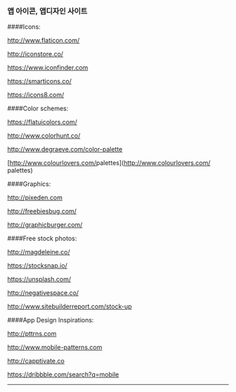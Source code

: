 ### 앱 아이콘, 앱디자인 사이트



####Icons:

http://www.flaticon.com/

http://iconstore.co/

https://www.iconfinder.com

https://smarticons.co/

https://icons8.com/

####Color schemes:

https://flatuicolors.com/

http://www.colorhunt.co/

[http://www.degraeve.com/color-<wbr />palette](https://dribbble.com/search?q=mobile)

[http://www.colourlovers.com/<wbr />palettes](http://www.colourlovers.com/<wbr />palettes)

####Graphics:

http://pixeden.com

http://freebiesbug.com/

http://graphicburger.com/ 

####Free stock photos:

http://magdeleine.co/

https://stocksnap.io/

https://unsplash.com/

http://negativespace.co/

http://www.sitebuilderreport.com/stock-up

####App Design Inspirations:

http://pttrns.com

http://www.mobile-patterns.com

http://capptivate.co

https://dribbble.com/search?q=mobile


---


